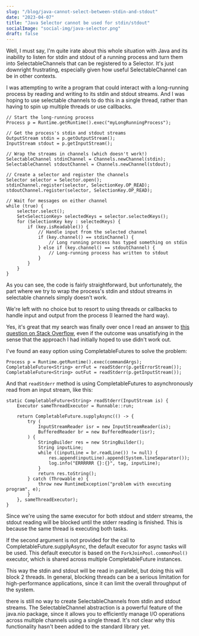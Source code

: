 ```yaml
---
slug: "/blog/java-cannot-select-between-stdin-and-stdout"
date: "2023-04-07"
title: "Java Selector cannot be used for stdin/stdout"
socialImage: "social-img/java-selector.png"
draft: false
---
```


Well, I must say, I'm quite irate about this whole situation with Java 
and its inability to listen for stdin and stdout of a running process 
and turn them into SelectableChannels that can be registered to a Selector. 
It's just downright frustrating, especially given how useful SelectableChannel
can be in other contexts.

I was attempting to write a program that could interact with a long-running process 
by reading and writing to its stdin and stdout streams. 
And I was hoping to use selectable channels to do this in a single thread, 
rather than having to spin up multiple threads or use callbacks.

    // Start the long-running process
    Process p = Runtime.getRuntime().exec("myLongRunningProcess");

    // Get the process's stdin and stdout streams
    OutputStream stdin = p.getOutputStream();
    InputStream stdout = p.getInputStream();

    // Wrap the streams in channels (which doesn't work!)
    SelectableChannel stdinChannel = Channels.newChannel(stdin);
    SelectableChannel stdoutChannel = Channels.newChannel(stdout);

    // Create a selector and register the channels
    Selector selector = Selector.open();
    stdinChannel.register(selector, SelectionKey.OP_READ);
    stdoutChannel.register(selector, SelectionKey.OP_READ);

    // Wait for messages on either channel
    while (true) {
        selector.select();
        Set<SelectionKey> selectedKeys = selector.selectedKeys();
        for (SelectionKey key : selectedKeys) {
            if (key.isReadable()) {
                // Handle input from the selected channel
                if (key.channel() == stdinChannel) {
                    // Long running process has typed something on stdin
                } else if (key.channel() == stdoutChannel) {
                    // Long-running process has written to stdout
                }
            }
        }
    }

As you can see, the code is fairly straightforward, but unfortunately, 
the part where we try to wrap the process's stdin and stdout streams 
in selectable channels simply doesn't work.

We're left with no choice but to resort to using threads or callbacks
to handle input and output from the process (I learned the hard way).

Yes, it's great that my search was finally over once I read an answer to
[this question on Stack Overflow](https://stackoverflow.com/questions/39931485/java-process-read-stdout-and-stderr-of-a-subprocess-in-a-single-thread/39932773), 
even if the outcome was unsatisfying in the sense that the approach I had initially hoped to use didn't work out.

I've found an easy option using CompletableFutures to solve the problem:

    Process p = Runtime.getRuntime().exec(commandArgs);
    CompletableFuture<String> errFut = readStderr(p.getErrorStream());
    CompletableFuture<String> outFut = readStderr(p.getInputStream());

And that `readStderr` method is using CompletableFutures
to asynchronously read from an input stream, like this:

    static CompletableFuture<String> readStderr(InputStream is) {
        Executor sameThreadExecutor = Runnable::run;

        return CompletableFuture.supplyAsync(() -> {
            try (
                InputStreamReader isr = new InputStreamReader(is);
                BufferedReader br = new BufferedReader(isr);
            ) {
                StringBuilder res = new StringBuilder();
                String inputLine;
                while ((inputLine = br.readLine()) != null) {
                    res.append(inputLine).append(System.lineSeparator());
                    log.info("ERRRRRR {}:{}", tag, inputLine);
                }
                return res.toString();
            } catch (Throwable e) {
                throw new RuntimeException("problem with executing program", e);
            }
        }, sameThreadExecutor);
    }

Since we're using the same executor for both stdout and stderr streams,
the stdout reading will be blocked until the stderr reading is finished. 
This is because the same thread is executing both tasks.

If the second argument is not provided for the call to CompletableFuture.supplyAsync, 
the default executor for async tasks will be used. 
This default executor is based on the `ForkJoinPool.commonPool()` executor, 
which is shared across multiple CompletableFuture instances.

This way the stdin and stdout will be read in parallelel, but doing this will block 2 threads.
In general, blocking threads can be a serious limitation for high-performance applications, 
since it can limit the overall throughput of the system. 

there is still no way to create SelectableChannels from stdin and stdout streams. 
The SelectableChannel abstraction is a powerful feature of the java.nio package, 
since it allows you to efficiently manage I/O operations 
across multiple channels using a single thread.
It's not clear why this functionality hasn't been added to the standard library yet.
